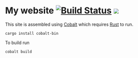 # My website [![Build Status](https://travis-ci.org/johannhof/johannhof.github.io.svg?branch=source)](https://travis-ci.org/johannhof/johannhof.github.io) [![](https://img.shields.io/badge/Built%20with-Cobalt-rust.svg)](https://github.com/cobalt-org/cobalt.rs)

This site is assembled using [Cobalt](https://github.com/cobalt-org/cobalt.rs) which requires [Rust](https://www.rust-lang.org/en-US/) to run.

```
cargo install cobalt-bin
```

To build run

```
cobalt build
```

